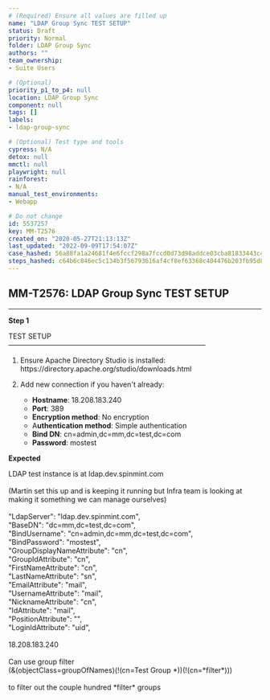 ```yaml
---
# (Required) Ensure all values are filled up
name: "LDAP Group Sync TEST SETUP"
status: Draft
priority: Normal
folder: LDAP Group Sync
authors: ""
team_ownership: 
- Suite Users

# (Optional)
priority_p1_to_p4: null
location: LDAP Group Sync
component: null
tags: []
labels: 
- ldap-group-sync

# (Optional) Test type and tools
cypress: N/A
detox: null
mmctl: null
playwright: null
rainforest: 
- N/A
manual_test_environments: 
- Webapp

# Do not change
id: 5537257
key: MM-T2576
created_on: "2020-05-27T21:13:13Z"
last_updated: "2022-09-09T17:54:07Z"
case_hashed: 56a88fa1a24681f4e6fccf298a7fccd0d73d98addce03cba81833443c4158d95a444d6c914d1cb72a8b600cd0d600d45
steps_hashed: c64b6c846ec5c134b3f56793616af4cf8ef63368c404476b203fb95d8a661d7a94a33d4df60bf728a59465c2f74e6e3f
---
```


<!-- (Auto-generated) Based on frontmatter's "key" and "name" -->

## MM-T2576: LDAP Group Sync TEST SETUP

---

**Step 1**

TEST SETUP\
————————————————————————————

1. Ensure Apache Directory Studio is installed: https\://directory.apache.org/studio/downloads.html

2. Add new connection if you haven't already:

   - **Hostname**: 18.208.183.240
   - **Port**: 389
   - **Encryption method**: No encryption
   - A**uthentication method**: Simple authentication
   - **Bind DN**: cn=admin,dc=mm,dc=test,dc=com
   - **Password**: mostest

**Expected**

LDAP test instance is at ldap.dev.spinmint.com\
\
(Martin set this up and is keeping it running but Infra team is looking at making it something we can manage ourselves)\
\
"LdapServer": "ldap.dev.spinmint.com",\
"BaseDN": "dc=mm,dc=test,dc=com",\
"BindUsername": "cn=admin,dc=mm,dc=test,dc=com",\
"BindPassword": "mostest",\
"GroupDisplayNameAttribute": "cn",\
"GroupIdAttribute": "cn",\
"FirstNameAttribute": "cn",\
"LastNameAttribute": "sn",\
"EmailAttribute": "mail",\
"UsernameAttribute": "mail",\
"NicknameAttribute": "cn",\
"IdAttribute": "mail",\
"PositionAttribute": "",\
"LoginIdAttribute": "uid",\
\
18.208.183.240\
\
Can use group filter\
(&(objectClass=groupOfNames)(!(cn=Test Group \*))(!(cn=\*filter\*)))\
\
to filter out the couple hundred \*filter\* groups
